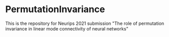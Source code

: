# PermutationInvariance
This is the repository for Neurips 2021 submission "The role of permutation invariance in linear mode connectivity of neural networks"
